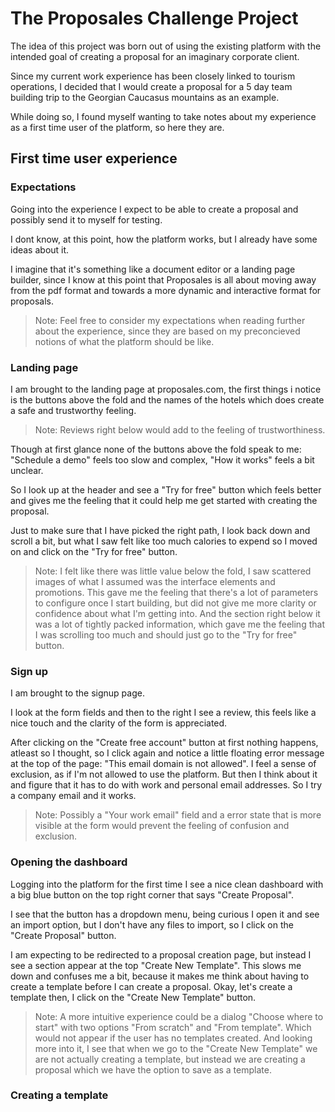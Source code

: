 # The Proposales Challenge Project

The idea of this project was born out of using the existing platform with the intended goal of creating a proposal for an imaginary corporate client. 

Since my current work experience has been closely linked to tourism operations, I decided that I would create a proposal for a 5 day team building trip to the Georgian Caucasus mountains as an example.

While doing so, I found myself wanting to take notes about my experience as a first time user of the platform, so here they are.

## First time user experience

### Expectations

Going into the experience I expect to be able to create a proposal and possibly send it to myself for testing. 

I dont know, at this point, how the platform works, but I already have some ideas about it. 

I imagine that it's something like a document editor or a landing page builder, since I know at this point that Proposales is all about moving away from the pdf format and towards a more dynamic and interactive format for proposals.

> Note: Feel free to consider my expectations when reading further about the experience, since they are based on my preconcieved notions of what the platform should be like.

### Landing page

I am brought to the landing page at proposales.com, the first things i notice is the buttons above the fold and the names of the hotels which does create a safe and trustworthy feeling. 

> Note: Reviews right below would add to the feeling of trustworthiness.

Though at first glance none of the buttons above the fold speak to me: "Schedule a demo" feels too slow and complex, "How it works" feels a bit unclear. 

So I look up at the header and see a "Try for free" button which feels better and gives me the feeling that it could help me get started with creating the proposal. 

Just to make sure that I have picked the right path, I look back down and scroll a bit, but what I saw felt like too much calories to expend so I moved on and click on the "Try for free" button.

> Note: I felt like there was little value below the fold, I saw scattered images of what I assumed was the interface elements and promotions. This gave me the feeling that there's a lot of parameters to configure once I start building, but did not give me more clarity or confidence about what I'm getting into. And the section right below it was a lot of tightly packed information, which gave me the feeling that I was scrolling too much and should just go to the "Try for free" button.

### Sign up

I am brought to the signup page.

I look at the form fields and then to the right I see a review, this feels like a nice touch and the clarity of the form is appreciated.

After clicking on the "Create free account" button at first nothing happens, atleast so I thought, so I click again and notice a little floating error message at the top of the page: "This email domain is not allowed". I feel a sense of exclusion, as if I'm not allowed to use the platform. But then I think about it and figure that it has to do with work and personal email addresses. So I try a company email and it works.

> Note: Possibly a "Your work email" field and a error state that is more visible at the form would prevent the feeling of confusion and exclusion.

### Opening the dashboard

Logging into the platform for the first time I see a nice clean dashboard with a big blue button on the top right corner that says "Create Proposal". 

I see that the button has a dropdown menu, being curious I open it and see an import option, but I don't have any files to import, so I click on the "Create Proposal" button. 

I am expecting to be redirected to a proposal creation page, but instead I see a section appear at the top "Create New Template". This slows me down and confuses me a bit, because it makes me think about having to create a template before I can create a proposal. Okay, let's create a template then, I click on the "Create New Template" button.

> Note: A more intuitive experience could be a dialog "Choose where to start" with two options "From scratch" and "From template". Which would not appear if the user has no templates created.
> And looking more into it, I see that when we go to the "Create New Template" we are not actually creating a template, but instead we are creating a proposal which we have the option to save as a template.

### Creating a template

